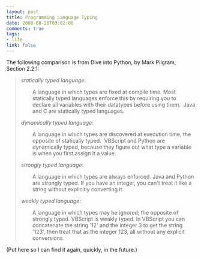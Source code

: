 ```yaml
--- 
layout: post
title: Programming Language Typing
date: 2008-08-26T03:02:00
comments: true
tags:
- life
link: false
---
```

The following comparison is from Dive into Python, by Mark Pilgram, Section 2.2.1:
<blockquote><em>statically typed language</em>:
<p style="padding-left: 30px; ">A language in which types are fixed at compile time. Most statically typed languages enforce this by requiring you to declare all variables with their datatypes before using them.  Java and C are statically typed languages.</p>

<em>dynamically typed language</em>:
<p style="padding-left: 30px; ">A language in which types are discovered at execution time; the opposite of statically typed.  VBScript and Python are dynamically typed, because they figure out what type a variable is when you first assign it a value.</p>

<em>strongly typed language</em>:
<p style="padding-left: 30px; ">A language in which types are always enforced. Java and Python are strongly typed. If you have an integer, you can't treat it like a string without explicitly converting it.</p>

<em>weakly typed language</em>:
<p style="padding-left: 30px; ">A language in which types may be ignored; the opposite of strongly typed. VBScript is weakly typed. In VBScript you can concatenate the string '12' and the integer 3 to get the string '123', then treat that as the integer 123, all without any explicit conversions.</p>
</blockquote>
(Put here so I can find it again, quickly, in the future.)
